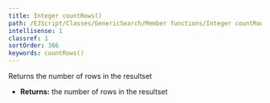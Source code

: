 ```yaml
---
title: Integer countRows()
path: /EJScript/Classes/GenericSearch/Member functions/Integer countRows()
intellisense: 1
classref: 1
sortOrder: 366
keywords: countRows()
---
```



Returns the number of rows in the resultset



* **Returns:** the number of rows in the resultset


